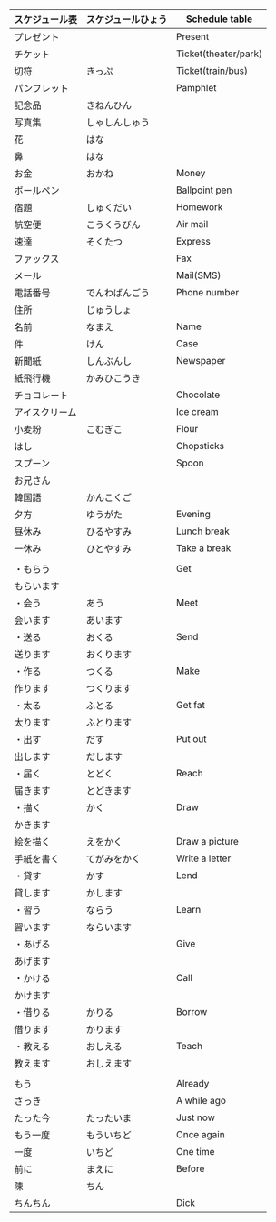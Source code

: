| スケジュール表 | スケジュールひょう | Schedule table       |
| -------------- | ------------------ | -------------------- |
| プレゼント     |                    | Present              |
| チケット       |                    | Ticket(theater/park) |
| 切符           | きっぷ             | Ticket(train/bus)    |
| パンフレット   |                    | Pamphlet             |
| 記念品         | きねんひん         |                      |
| 写真集         | しゃしんしゅう     |                      |
| 花             | はな               |                      |
| 鼻             | はな               |                      |
| お金           | おかね             | Money                |
| ボールペン     |                    | Ballpoint pen        |
| 宿題           | しゅくだい         | Homework             |
| 航空便         | こうくうびん       | Air mail             |
| 速達           | そくたつ           | Express              |
| ファックス     |                    | Fax                  |
| メール         |                    | Mail(SMS)            |
| 電話番号       | でんわばんごう     | Phone number         |
| 住所           | じゅうしょ         |                      |
| 名前           | なまえ             | Name                 |
| 件             | けん               | Case                 |
| 新聞紙         | しんぶんし         | Newspaper            |
| 紙飛行機       | かみひこうき       |                      |
| チョコレート   |                    | Chocolate            |
| アイスクリーム |                    | Ice cream            |
| 小麦粉         | こむぎこ           | Flour                |
| はし           |                    | Chopsticks           |
| スプーン       |                    | Spoon                |
| お兄さん       |                    |                      |
| 韓国語         | かんこくご         |                      |
| 夕方           | ゆうがた           | Evening              |
| 昼休み         | ひるやすみ         | Lunch break          |
| 一休み         | ひとやすみ         | Take a break         |
|                |                    |                      |
| ・もらう       |                    | Get                  |
| もらいます     |                    |                      |
| ・会う         | あう               | Meet                 |
| 会います       | あいます           |                      |
| ・送る         | おくる             | Send                 |
| 送ります       | おくります         |                      |
| ・作る         | つくる             | Make                 |
| 作ります       | つくります         |                      |
| ・太る         | ふとる             | Get fat              |
| 太ります       | ふとります         |                      |
| ・出す         | だす               | Put out              |
| 出します       | だします           |                      |
| ・届く         | とどく             | Reach                |
| 届きます       | とどきます         |                      |
| ・描く         | かく               | Draw                 |
| かきます       |                    |                      |
| 絵を描く       | えをかく           | Draw a picture       |
| 手紙を書く     | てがみをかく       | Write a letter       |
| ・貸す         | かす               | Lend                 |
| 貸します       | かします           |                      |
| ・習う         | ならう             | Learn                |
| 習います       | ならいます         |                      |
| ・あげる       |                    | Give                 |
| あげます       |                    |                      |
| ・かける       |                    | Call                 |
| かけます       |                    |                      |
| ・借りる       | かりる             | Borrow               |
| 借ります       | かります           |                      |
| ・教える       | おしえる           | Teach                |
| 教えます       | おしえます         |                      |
|                |                    |                      |
| もう           |                    | Already              |
| さっき         |                    | A while ago          |
| たった今       | たったいま         | Just now             |
| もう一度       | もういちど         | Once again           |
| 一度           | いちど             | One time             |
| 前に           | まえに             | Before               |
| 陳             | ちん               |                      |
| ちんちん       |                    | Dick                 |


